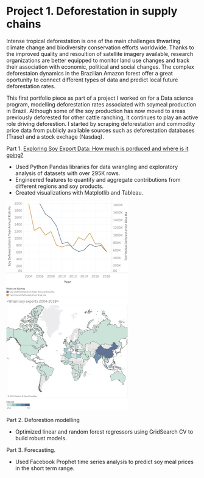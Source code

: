 # Project 1. Deforestation in supply chains

Intense tropical deforestation is one of the main challenges thwarting climate change and biodiversity conservation efforts worldwide. Thanks to the improved quality and resoultion of satellite imagery available, research organizations are better equipped to monitor land use changes and track their association with economic, political and social changes. The complex deforestaion dynamics in the Brazilian Amazon forest offer a great oportunity to connect different types of data and predict local future deforestation rates.  

This first portfolio piece as part of a project I worked on for a Data science program, modelling deforestation rates associated with soymeal production in Brazil. Although some of the soy production has now moved to areas previously  deforested for other cattle ranching, it continues to play an active role driving deforestion. I started by scraping deforestation and commodity price data from publicly available sources such as deforestation databases (Trase) and a stock exchage (Nasdaq).

Part 1. [Exploring Soy Export Data: How much is porduced and where is it going?](https://github.com/angienic/My_Portfolio/blob/main/Cap_EDA_Model_Clean.ipynb)

- Used Python Pandas libraries for data wrangling and exploratory analysis of datasets with over 295K rows. 
- Engineered features to quantify and aggregate contributions from different regions and soy products.
- Created visualizations with Matplotlib and Tableau.

![Deforestation risk trends 2004-2018](/images/Deforestation_risk_sm.jpg)
![Global exports](/images/Export_map.jpg)

Part 2. Deforestion modelling

- Optimized linear and random forest regressors using GridSearch CV to  build robust models.

Part 3. Forecasting.

- Used Facebook Prophet time series analysis to predict soy meal prices in the short term range.

